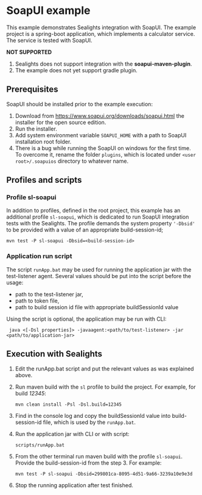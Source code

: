 # SoapUI example
This example demonstrates Sealights integration with SoapUI.
The example project is a spring-boot application, which implements a calculator service. 
The service is tested with SoapUI.

**NOT SUPPORTED** 
1. Sealights does not support integration with the **soapui-maven-plugin**.
2. The example does not yet support gradle plugin.

## Prerequisites
SoapUI should be installed prior to the example execution:
1. Download from https://www.soapui.org/downloads/soapui.html the installer for the open source edition.
2. Run the installer.
3. Add system environment variable `SOAPUI_HOME` with a path to SoapUI installation root folder. 
4. There is a bug while running the SoapUI on windows for the first time. 
To overcome it, rename the folder `plugins`, which is located under `<user root>/.soapuios` directory to whatever name.
## Profiles and scripts
### Profile sl-soapui ###
In addition to profiles, defined in the root project, this example has an additional profile `sl-soapui`,
which is dedicated to run SoapUI integration tests with the Sealights.
The profile demands the system property `'-Dbsid'` to be provided with a value of an appropriate build-session-id;
       
    mvn test -P sl-soapui -Dbsid=<build-session-id>
### Application run script ###
The script `runApp.bat` may be used for running the application jar with the test-listener agent. 
Several values should be put into the script before the usage:
- path to the test-listener jar, 
- path to token file,
- path to build session id file with appropriate buildSessionId value

Using the script is optional, the application may be run with CLI:

     java <[-Dsl properties]> -javaagent:<path/to/test-listener> -jar <path/to/application-jar>
## Execution with Sealights
1. Edit the runApp.bat script and put the relevant values as was explained above.
2. Run maven build with the `sl` profile to build the project. For example, for build _12345_:
       
       mvn clean install -Psl -Dsl.build=12345
3. Find in the console log and copy the buildSessionId value into build-session-id file, which is used by the `runApp.bat`.
4. Run the application jar with CLI or with script:

       scripts/runApp.bat
5. From the other terminal run maven build with the profile `sl-soapui`. Provide the build-session-id from the step 3. For example:
       
       mvn test -P sl-soapui -Dbsid=299801ca-8095-4d51-9a66-3239a10e9e3d
6. Stop the running application after test finished.